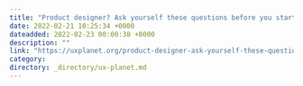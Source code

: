 ```yaml
---
title: "Product designer? Ask yourself these questions before you start searching for a new job"
date: 2022-02-21 10:25:34 +0000
dateadded: 2022-02-23 00:00:38 +0000
description: ""
link: "https://uxplanet.org/product-designer-ask-yourself-these-questions-before-you-start-searching-for-a-new-job-25669bd88357?source=rss----819cc2aaeee0---4"
category:
directory: _directory/ux-planet.md
---
```

